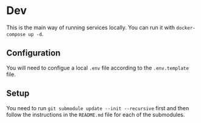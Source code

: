# Dev

This is the main way of running services locally. You can run it with `docker-compose up -d`.

## Configuration

You will need to configue a local `.env` file according to the `.env.template` file.

## Setup

You need to run `git submodule update --init --recursive` first and then follow the instructions in the `README.md` file for each of the submodules.
